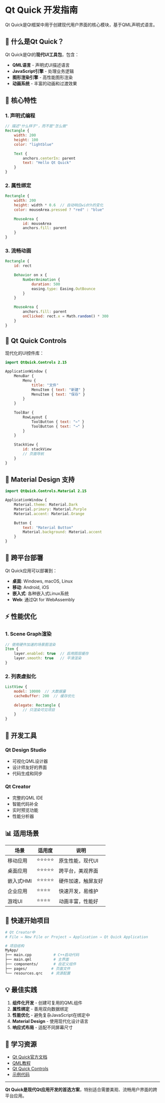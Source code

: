# Qt Quick 开发指南

Qt Quick是Qt框架中用于创建现代用户界面的核心模块，基于QML声明式语言。

## 🚀 什么是Qt Quick？

Qt Quick是Qt的**现代UI工具包**，包含：
- **QML语言** - 声明式UI描述语言
- **JavaScript引擎** - 处理业务逻辑
- **图形渲染引擎** - 高性能图形渲染
- **动画系统** - 丰富的动画和过渡效果

## 🎯 核心特性

### 1. 声明式编程
```qml
// 描述"什么样子"，而不是"怎么做"
Rectangle {
    width: 200
    height: 100
    color: "lightblue"
    
    Text {
        anchors.centerIn: parent
        text: "Hello Qt Quick"
    }
}
```

### 2. 属性绑定
```qml
Rectangle {
    width: 200
    height: width * 0.6  // 自动响应width的变化
    color: mouseArea.pressed ? "red" : "blue"
    
    MouseArea {
        id: mouseArea
        anchors.fill: parent
    }
}
```

### 3. 流畅动画
```qml
Rectangle {
    id: rect
    
    Behavior on x {
        NumberAnimation { 
            duration: 500 
            easing.type: Easing.OutBounce
        }
    }
    
    MouseArea {
        anchors.fill: parent
        onClicked: rect.x = Math.random() * 300
    }
}
```

## 🧩 Qt Quick Controls

现代化的UI控件库：

```qml
import QtQuick.Controls 2.15

ApplicationWindow {
    MenuBar {
        Menu {
            title: "文件"
            MenuItem { text: "新建" }
            MenuItem { text: "保存" }
        }
    }
    
    ToolBar {
        RowLayout {
            ToolButton { text: "←" }
            ToolButton { text: "→" }
        }
    }
    
    StackView {
        id: stackView
        // 页面导航
    }
}
```

## 🎨 Material Design 支持

```qml
import QtQuick.Controls.Material 2.15

ApplicationWindow {
    Material.theme: Material.Dark
    Material.primary: Material.Purple
    Material.accent: Material.Orange
    
    Button {
        text: "Material Button"
        Material.background: Material.accent
    }
}
```

## 📱 跨平台部署

Qt Quick应用可以部署到：
- **桌面**: Windows, macOS, Linux
- **移动**: Android, iOS
- **嵌入式**: 各种嵌入式Linux系统
- **Web**: 通过Qt for WebAssembly

## ⚡ 性能优化

### 1. Scene Graph渲染
```qml
// 使用硬件加速的场景图渲染
Item {
    layer.enabled: true  // 启用图层缓存
    layer.smooth: true   // 平滑渲染
}
```

### 2. 列表虚拟化
```qml
ListView {
    model: 10000  // 大数据量
    cacheBuffer: 200  // 缓存优化
    
    delegate: Rectangle {
        // 只渲染可见项目
    }
}
```

## 🔧 开发工具

### Qt Design Studio
- 可视化QML设计器
- 设计师友好的界面
- 代码生成和同步

### Qt Creator
- 完整的QML IDE
- 智能代码补全
- 实时预览功能
- 性能分析器

## 📊 适用场景

| 场景 | 适用度 | 说明 |
|------|--------|------|
| 移动应用 | ⭐⭐⭐⭐⭐ | 原生性能，现代UI |
| 桌面应用 | ⭐⭐⭐⭐⭐ | 跨平台，美观界面 |
| 嵌入式HMI | ⭐⭐⭐⭐⭐ | 硬件加速，触屏友好 |
| 企业应用 | ⭐⭐⭐⭐ | 快速开发，易维护 |
| 游戏UI | ⭐⭐⭐⭐ | 动画丰富，性能好 |

## 🚀 快速开始项目

```bash
# Qt Creator中
# File → New File or Project → Application → Qt Quick Application

# 项目结构
MyApp/
├── main.cpp          # C++启动代码
├── main.qml          # 主界面
├── components/       # 自定义组件
├── pages/           # 页面文件
└── resources.qrc    # 资源配置
```

## 💡 最佳实践

1. **组件化开发** - 创建可复用的QML组件
2. **属性绑定** - 善用双向数据绑定
3. **性能优化** - 避免复杂JavaScript在绑定中
4. **Material Design** - 使用现代化设计语言
5. **响应式布局** - 适配不同屏幕尺寸

## 🔗 学习资源

- [Qt Quick官方文档](https://doc.qt.io/qt-6/qtquick-index.html)
- [QML教程](https://doc.qt.io/qt-6/qml-tutorial.html)
- [Qt Quick Controls](https://doc.qt.io/qt-6/qtquickcontrols-index.html)
- [示例代码](../Examples/HelloQML/)

---

**Qt Quick是现代Qt应用开发的首选方案**，特别适合需要美观、流畅用户界面的跨平台应用。
